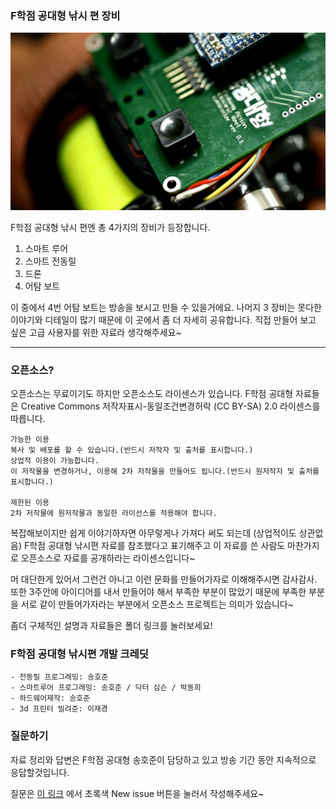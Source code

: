 ### F학점 공대형 낚시 편 장비
![alt text](/ElectricReel/image/reel.jpg "reel")

F학점 공대형 낚시 편엔 총 4가지의 장비가 등장합니다.  

1. 스마트 루어
2. 스마트 전동릴
3. 드론
4. 어탐 보트

이 중에서 4번 어탐 보트는 방송을 보시고 만들 수 있을거에요. 나머지 3 장비는 못다한 이야기와 디테일이 많기 때문에 이 곳에서 좀 더 자세히 공유합니다. 직접 만들어 보고 싶은 고급 사용자를 위한 자료라 생각해주세요~

---

### 오픈소스?
오픈소스는 무료이기도 하지만 오픈소스도 라이센스가 있습니다. F학점 공대형 자료들은 Creative Commons 저작자표시-동일조건변경허락 (CC BY-SA) 2.0 라이센스를 따릅니다.
```
가능한 이용
복사 및 배포를 할 수 있습니다.(반드시 저작자 및 출처를 표시합니다.)
상업적 이용이 가능합니다.
이 저작물을 변경하거나, 이용해 2차 저작물을 만들어도 됩니다.(반드시 원저작자 및 출처를 표시합니다.)

제한된 이용
2차 저작물에 원저작물과 동일한 라이선스를 적용해야 합니다.
```

복잡해보이지만 쉽게 이야기하자면 아무렇게나 가져다 써도 되는데 (상업적이도 상관없음) F학점 공대형 낚시편 자료를 참조했다고 표기해주고 이 자료를 쓴 사람도 마찬가지로 오픈소스로 자료를 공개하라는 라이센스입니다~

머 대단한게 있어서 그런건 아니고 이런 문화를 만들어가자로 이해해주시면 감사감사. 또한 3주안에 아이디어를 내서 만들어야 해서 부족한 부분이 많았기 때문에 부족한 부분을 서로 같이 만들어가자라는 부분에서 오픈소스 프로젝트는 의미가 있습니다~

좀더 구체적인 설명과 자료들은 폴더 링크를 눌러보세요!

### F학점 공대형 낚시편 개발 크레딧
```
- 전동릴 프로그래밍: 송호준
- 스마트루어 프로그래밍: 송호준 / 닥터 심슨 / 박동희
- 하드웨어제작: 송호준
- 3d 프린터 빌려준: 이재경
```

### 질문하기
자료 정리와 답변은 F학점 공대형 송호준이 담당하고 있고 방송 기간 동안 지속적으로 응답할것입니다.

질문은 [이 링크](https://github.com/gradefree-eng/Fishing/issues)
에서 초록색 New issue 버튼을 눌러서 작성해주세요~
